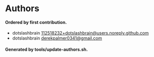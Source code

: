 # Authors

#### Ordered by first contribution.

- dotslashbrain <112518232+dotslashbrain@users.noreply.github.com>
- dotslashbrain <derekpalmer0341@gmail.com>

#### Generated by tools/update-authors.sh.
